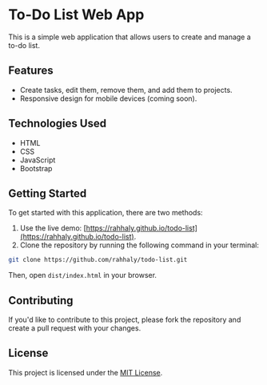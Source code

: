 # To-Do List Web App

This is a simple web application that allows users to create and manage a to-do list.

## Features

- Create tasks, edit them, remove them, and add them to projects.
- Responsive design for mobile devices (coming soon).

## Technologies Used

- HTML
- CSS
- JavaScript
- Bootstrap

## Getting Started

To get started with this application, there are two methods:

1. Use the live demo: [https://rahhaly.github.io/todo-list](https://rahhaly.github.io/todo-list).
2. Clone the repository by running the following command in your terminal:

```bash
git clone https://github.com/rahhaly/todo-list.git
```

Then, open `dist/index.html` in your browser.

## Contributing

If you'd like to contribute to this project, please fork the repository and create a pull request with your changes.

## License

This project is licensed under the [MIT License](https://opensource.org/licenses/MIT).
